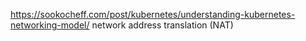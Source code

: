 
https://sookocheff.com/post/kubernetes/understanding-kubernetes-networking-model/
network address translation (NAT)
